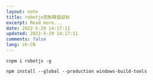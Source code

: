 ```yaml
---
layout: note
title: robotjs控制键盘鼠标
excerpt: Read more...
date: 2022-5-29 14:17:11
updated: 2022-5-29 14:17:11
comments: false
lang: zh-CN
---
```


`cnpm i robotjs -g`

`npm install --global --production windows-build-tools`
  